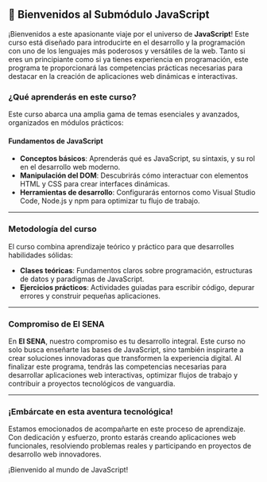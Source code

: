 ## 🚀 **Bienvenidos al Submódulo JavaScript**

¡Bienvenidos a este apasionante viaje por el universo de **JavaScript**! Este curso está diseñado para introducirte en el desarrollo y la programación con uno de los lenguajes más poderosos y versátiles de la web. Tanto si eres un principiante como si ya tienes experiencia en programación, este programa te proporcionará las competencias prácticas necesarias para destacar en la creación de aplicaciones web dinámicas e interactivas.

### **¿Qué aprenderás en este curso?**
Este curso abarca una amplia gama de temas esenciales y avanzados, organizados en módulos prácticos:

#### **Fundamentos de JavaScript**
- **Conceptos básicos**: Aprenderás qué es JavaScript, su sintaxis, y su rol en el desarrollo web moderno.
- **Manipulación del DOM**: Descubrirás cómo interactuar con elementos HTML y CSS para crear interfaces dinámicas.
- **Herramientas de desarrollo**: Configurarás entornos como Visual Studio Code, Node.js y npm para optimizar tu flujo de trabajo.
---

### **Metodología del curso**
El curso combina aprendizaje teórico y práctico para que desarrolles habilidades sólidas:

- **Clases teóricas**: Fundamentos claros sobre programación, estructuras de datos y paradigmas de JavaScript.
- **Ejercicios prácticos**: Actividades guiadas para escribir código, depurar errores y construir pequeñas aplicaciones.
---

### **Compromiso de El SENA**
En **El SENA**, nuestro compromiso es tu desarrollo integral. Este curso no solo busca enseñarte las bases de JavaScript, sino también inspirarte a crear soluciones innovadoras que transformen la experiencia digital. Al finalizar este programa, tendrás las competencias necesarias para desarrollar aplicaciones web interactivas, optimizar flujos de trabajo y contribuir a proyectos tecnológicos de vanguardia.

---

### **¡Embárcate en esta aventura tecnológica!**
Estamos emocionados de acompañarte en este proceso de aprendizaje. Con dedicación y esfuerzo, pronto estarás creando aplicaciones web funcionales, resolviendo problemas reales y participando en proyectos de desarrollo web innovadores.

¡Bienvenido al mundo de JavaScript!


